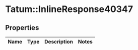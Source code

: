 # Tatum::InlineResponse40347

## Properties
Name | Type | Description | Notes
------------ | ------------- | ------------- | -------------

